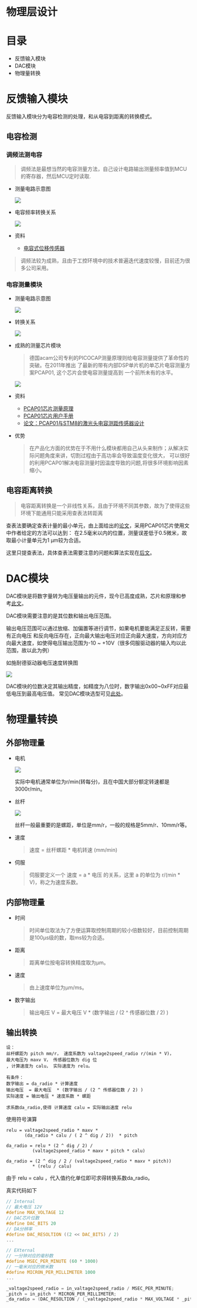 物理层设计
======
# 目录
* 反馈输入模块
* DAC模块
* 物理量转换
# 反馈输入模块
反馈输入模块分为电容检测的处理，和从电容到距离的转换模式。
## 电容检测
### 调频法测电容
> 调频法是最想当然的电容测量方法，自己设计电路输出测量频率值到MCU的寄存器，然后MCU定时读取.
* 测量电路示意图 

    ![][capacity_measure_img1]

* 电容频率转换关系

    ![][capacity_measure_img2]
    
* 资料
    * [电容式位移传感器][capacity_measure1]
    
> 调频法较为成熟，且由于工控环境中的技术普遍迭代速度较慢，目前还为很多公司采用。
### 电容测量模块

* 测量电路示意图 

    ![][capacity_measure_img3]

* 转换关系

    ![][capacity_measure_img4]

* 成熟的测量芯片模块
    > 德国acam公司专利的PICOCAP测量原理则给电容测量提供了革命性的突破。在2011年推出
了最新的带有内部DSP单片机的单芯片电容测量方案PCAP01, 这个芯片会使电容测量提高到
一个前所未有的水平。 

    ![][capacity_measure_img5]

* 资料
    * [PCAP01芯片测量原理][capacity_measure2]
    * [PCAP01芯片用户手册][capacity_measure3]
    * [论文：PCAP01与STM8的激光头电容测距传感器设计][capacity_measure4]
    
* 优势
    > 在产品化方面的优势在于不用什么模块都用自己从头来制作；从解决实际问题角度来讲，切割过程由于高功率会导致温度变化很大，
    可以很好的利用PCAP01解决电容测量时因温度导致的问题,将很多环境影响因素缩小。
    
## 电容距离转换
> 电容距离转换是一个非线性关系，且由于环境不同其参数，故为了使得这些环境下能通用只能采用查表法转距离

查表法要确定查表计量的最小单元，由上面给出的[论文][capacity_measure4]，采用PCAP01芯片使用文中作者给定的方法可以达到：
在2.5毫米以内的位置，测量误差低于0.5微米，故取最小计量单元为1 μm较为合适。

这里只提查表法，具体查表法需要注意的问题和算法实现在[后文][chapter5]。
# DAC模块
DAC模块是将数字量转为电压量输出的元件，现今已高度成熟，芯片和原理和参考[此文][DAC2]。

DAC模块需要注意的是其位数和输出电压范围。

输出电压范围可以通过放缩、加偏置等进行调节，如果电机要能满足正反转，需要有正向电压
和反向电压存在，正向最大输出电压对应正向最大速度，方向对应方向最大速度，如使得电压输出范围为-10 ~ +10V（很多伺服驱动器的输入均以此范围，故以此为例）

如施耐德驱动器电压速度转换图

![][DAC_img1]

DAC模块的位数决定其输出精度，如精度为八位时，数字输出0x00~0xFF对应最低电压到最高电压值。
常见DAC模块选型可见[此处][DAC1]。
# 物理量转换
## 外部物理量
* 电机

    ![][motor1]
    
    实际中电机通常单位为r/min(转每分)，且在中国大部分额定转速都是3000r/min。
* 丝杆

    ![][screw]
    
    丝杆一般最重要的是螺距，单位是mm/r，一般的规格是5mm/r、10mm/r等。

* 速度
    > 速度 = 丝杆螺距 * 电机转速 (mm/min)
 
* 伺服
    > 伺服要定义一个 速度 = a * 电压 的关系，这里 a 的单位为 r/(min * V)，称之为速度系数。
## 内部物理量
* 时间
    > 时间单位取法为了方便运算取控制周期的较小倍数较好，目前控制周期是100μs级的数，取ms较为合适。
* 距离
    > 距离单位按电容转换精度取为μm。
* 速度
    > 由上速度单位为μm/ms。
* 数字输出
    > 输出电压 V = 最大电压 V * (数字输出 / (2 ^ 传感器位数 / 2) )
## 输出转换
    设：
    丝杆螺距为 pitch mm/r， 速度系数为 valtage2speed_radio r/(min * V)， 
    最大电压为 maxv V， 传感器位数为 dig 位
    , 计算速度为 calu， 实际速度为 relu。
    
    有条件：
    数字输出 = da_radio * 计算速度
    输出电压  = 最大电压  * (数字输出 / (2 ^ 传感器位数 / 2) )
    实际速度 = 输出电压 * 速度系数 * 螺距
    
    求系数da_radio,使得 计算速度 calu = 实际输出速度 relu
    
使用符号演算 
~~~
relu = valtage2speed_radio * maxv * 
       (da_radio * calu / ( 2 ^ dig / 2))  * pitch 

da_radio = relu * (2 ^ dig / 2) / 
          (valtage2speed_radio * maxv * pitch * calu)

da_radio = (2 ^ dig / 2 / (valtage2speed_radio * maxv * pitch)) 
          * (relu / calu)
~~~
    
由于 relu = calu ，代入值约化单位即可求得转换系数da_radio。

真实代码如下
~~~ c
// Internal
// 最大电压 12V
#define MAX_VOLTAGE 12
// DAC芯片位数
#define DAC_BITS 20
// DA分辨率
#define DAC_RESOLTION ((2 << DAC_BITS) / 2)
...

// EXternal
// 一分钟对应的毫秒数
#define MSEC_PER_MINUTE (60 * 1000)
// 一毫米对应的微米数
#define MICRON_PER_MILLIMETER 1000
...

_valtage2speed_radio = in_valtage2speed_radio / MSEC_PER_MINUTE;
_pitch = in_pitch * MICRON_PER_MILLIMETER;
_da_radio = (DAC_RESOLTION / (_valtage2speed_radio * MAX_VOLTAGE * _pitch) );
~~~

  [chapter5]: Chapter5.md

  [capacity_measure_img1]: ../img/Chapter1/capacity_mesure1.png
  [capacity_measure_img2]: ../img/Chapter1/capacity_mesure2.png
  [capacity_measure_img3]: ../img/Chapter1/capacity_mesure3.png
  [capacity_measure_img4]: ../img/Chapter1/capacity_mesure4.png
  [capacity_measure_img5]: ../img/Chapter1/capacity_mesure5.png
  [DAC_img1]: ../img/Chapter1/DAC1.png
  [motor1]: ../img/Chapter1/motor1.png
  [screw]: ../img/Chapter1/screw1.jpg
    
  [DAC1]: https://wenku.baidu.com/view/41430572f01dc281e53af0bb.html
  [DAC2]: http://www.doc88.com/p-7905996394673.html
  
  [capacity_measure1]: https://wenku.baidu.com/view/ed0c8632a32d7375a4178034.html
  [capacity_measure2]: http://blog.csdn.net/yunxianpiaoyu/article/details/9167235
  [capacity_measure3]: https://wenku.baidu.com/view/5cb65dc98762caaedd33d48b.html
  [capacity_measure4]: http://xueshu.baidu.com/s?wd=paperuri%3A%28c347731cbb8812598b75bdb899821db7%29&filter=sc_long_sign&tn=SE_xueshusource_2kduw22v&sc_vurl=http%3A%2F%2Fwww.doc88.com%2Fp-6721537117865.html&ie=utf-8&sc_us=2871659838306416451
